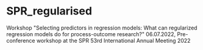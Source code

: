 # SPR_regularised
Workshop "Selecting predictors in regression models: What can regularized regression models do for process-outcome research?" 06.07.2022, Pre-conference workshop at the SPR 53rd International Annual Meeting 2022
